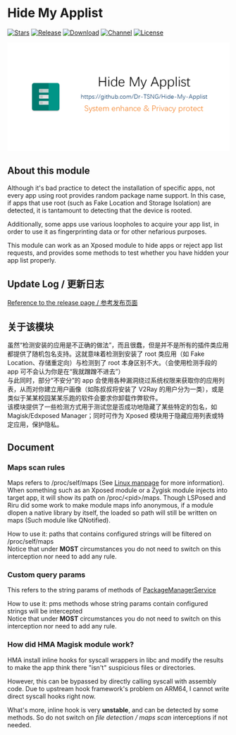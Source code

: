 # Hide My Applist

[![Stars](https://img.shields.io/github/stars/Dr-TSNG/Hide-My-Applist?label=Stars)](https://github.com/Dr-TSNG)
[![Release](https://img.shields.io/github/v/release/Dr-TSNG/Hide-My-Applist?label=Release)](https://github.com/Dr-TSNG/Hide-My-Applist/releases/latest)
[![Download](https://img.shields.io/github/downloads/Dr-TSNG/Hide-My-Applist/total)](https://github.com/Dr-TSNG/Hide-My-Applist/releases/latest)
[![Channel](https://img.shields.io/badge/Telegram-Channel-blue.svg?logo=telegram)](https://t.me/HideMyApplist)
[![License](https://img.shields.io/github/license/Dr-TSNG/Hide-My-Applist?label=License)](https://choosealicense.com/licenses/gpl-3.0/)

![banner](banner.png)

## About this module

Although it's bad practice to detect the installation of specific apps, not every app using root provides random package name support. In this case, if apps that use root (such as Fake Location and Storage Isolation) are detected, it is tantamount to detecting that the device is rooted.

Additionally, some apps use various loopholes to acquire your app list, in order to use it as fingerprinting data or for other nefarious purposes.

This module can work as an Xposed module to hide apps or reject app list requests, and provides some methods to test whether you have hidden your app list properly.

## Update Log / 更新日志
[Reference to the release page / 参考发布页面](https://github.com/Dr-TSNG/Hide-My-Applist/releases)  

## 关于该模块  
虽然“检测安装的应用是不正确的做法”，而且很蠢，但是并不是所有的插件类应用都提供了随机包名支持。这就意味着检测到安装了 root 类应用（如 Fake Location、存储重定向）与检测到了 root 本身区别不大。（会使用检测手段的 app 可不会认为你是在“我就蹭蹭不进去”）  
与此同时，部分“不安分”的 app 会使用各种漏洞绕过系统权限来获取你的应用列表，从而对你建立用户画像（如陈叔叔将安装了 V2Ray 的用户分为一类），或是类似于某某校园某某乐跑的软件会要求你卸载作弊软件。  
该模块提供了一些检测方式用于测试您是否成功地隐藏了某些特定的包名，如 Magisk/Edxposed Manager；同时可作为 Xposed 模块用于隐藏应用列表或特定应用，保护隐私。  

## Document
### Maps scan rules
Maps refers to /proc/self/maps (See [Linux manpage](https://man7.org/linux/man-pages/man5/proc.5.html) for more information).  
When something such as an Xposed module or a Zygisk module injects into target app, it will show its path on /proc/\<pid\>/maps. Though LSPosed and Riru did some work to make module maps info anonymous, if a module dlopen a native library by itself, the loaded so path will still be written on maps (Such module like QNotified).  

How to use it: paths that contains configured strings will be filtered on /proc/self/maps  
Notice that under **MOST** circumstances you do not need to switch on this interception nor need to add any rule.
### Custom query params
This refers to the string params of methods of [PackageManagerService](https://cs.android.com/android/platform/superproject/+/master:frameworks/base/services/core/java/com/android/server/pm/PackageManagerService.java)  

How to use it: pms methods whose string params contain configured strings will be intercepted  
Notice that under **MOST** circumstances you do not need to switch on this interception nor need to add any rule.  
### How did HMA Magisk module work?
HMA install inline hooks for syscall wrappers in libc and modify the results to make the app think there "isn't" suspicious files or directories.  

However, this can be bypassed by directly calling syscall with assembly code. Due to upstream hook framework's problem on ARM64, I cannot write direct syscall hooks right now.  

What's more, inline hook is very **unstable**, and can be detected by some methods. So do not switch on *file detection / maps scan* interceptions if not needed.  
